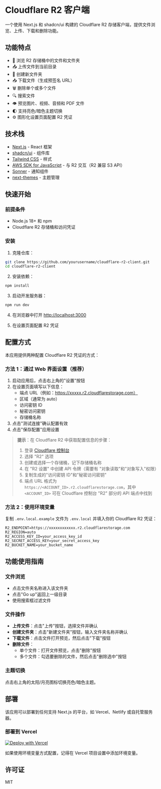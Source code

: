 # Cloudflare R2 客户端

一个使用 Next.js 和 shadcn/ui 构建的 Cloudflare R2 存储客户端，提供文件浏览、上传、下载和删除功能。

## 功能特点

- 📁 浏览 R2 存储桶中的文件和文件夹
- 📤 上传文件到当前目录
- 📁 创建新文件夹
- 📥 下载文件（生成预签名 URL）
- 🗑️ 删除单个或多个文件
- 🔍 搜索文件
- 👁️ 预览图片、视频、音频和 PDF 文件
- 🌓 支持亮色/暗色主题切换
- ⚙️ 图形化设置页面配置 R2 凭证

## 技术栈

- [Next.js](https://nextjs.org/) - React 框架
- [shadcn/ui](https://ui.shadcn.com/) - 组件库
- [Tailwind CSS](https://tailwindcss.com/) - 样式
- [AWS SDK for JavaScript](https://aws.amazon.com/sdk-for-javascript/) - 与 R2 交互（R2 兼容 S3 API）
- [Sonner](https://sonner.emilkowal.ski/) - 通知组件
- [next-themes](https://github.com/pacocoursey/next-themes) - 主题管理

## 快速开始

### 前提条件

- Node.js 18+ 和 npm
- Cloudflare R2 存储桶和访问凭证

### 安装

1. 克隆仓库：

```bash
git clone https://github.com/yourusername/cloudflare-r2-client.git
cd cloudflare-r2-client
```

2. 安装依赖：

```bash
npm install
```

3. 启动开发服务器：

```bash
npm run dev
```

4. 在浏览器中打开 [http://localhost:3000](http://localhost:3000)

5. 在设置页面配置 R2 凭证

## 配置方式

本应用提供两种配置 Cloudflare R2 凭证的方式：

### 方法 1：通过 Web 界面设置（推荐）

1. 启动应用后，点击右上角的"设置"按钮
2. 在设置页面填写以下信息：
   - 端点 URL（例如：https://xxxxx.r2.cloudflarestorage.com）
   - 区域（通常为 auto）
   - 访问密钥 ID
   - 秘密访问密钥
   - 存储桶名称
3. 点击"测试连接"确认配置有效
4. 点击"保存配置"应用设置

> **提示**：在 Cloudflare R2 中获取配置信息的步骤：
> 1. 登录 [Cloudflare 控制台](https://dash.cloudflare.com/)
> 2. 选择 "R2" 选项
> 3. 创建或选择一个存储桶，记下存储桶名称
> 4. 在 "R2 设置" 中创建 API 令牌（需要有 "对象读取"和"对象写入"权限）
> 5. 复制生成的"访问密钥 ID"和"秘密访问密钥"
> 6. 端点 URL 格式为 `https://<ACCOUNT_ID>.r2.cloudflarestorage.com`，其中 `<ACCOUNT_ID>` 可在 Cloudflare 控制台 "R2" 部分的 API 端点中找到

### 方法 2：使用环境变量

复制 `.env.local.example` 文件为 `.env.local` 并填入你的 Cloudflare R2 凭证：

```
R2_ENDPOINT=https://xxxxxxxxxxxx.r2.cloudflarestorage.com
R2_REGION=auto
R2_ACCESS_KEY_ID=your_access_key_id
R2_SECRET_ACCESS_KEY=your_secret_access_key
R2_BUCKET_NAME=your_bucket_name
```

## 功能使用指南

### 文件浏览

- 点击文件夹名称进入该文件夹
- 点击"Go up"返回上一级目录
- 使用搜索框过滤文件

### 文件操作

- **上传文件**：点击"上传"按钮，选择文件并确认
- **创建文件夹**：点击"新建文件夹"按钮，输入文件夹名称并确认
- **下载文件**：点击文件打开预览，然后点击"下载"按钮
- **删除文件**：
  - 单个文件：打开文件预览，点击"删除"按钮
  - 多个文件：勾选要删除的文件，然后点击"删除选中"按钮

### 主题切换

点击右上角的太阳/月亮图标切换亮色/暗色主题。

## 部署

该应用可以部署到任何支持 Next.js 的平台，如 Vercel、Netlify 或自托管服务器。

### 部署到 Vercel

[![Deploy with Vercel](https://vercel.com/button)](https://vercel.com/new/clone?repository-url=https%3A%2F%2Fgithub.com%2Fyourusername%2Fcloudflare-r2-client)

如果使用环境变量方式配置，记得在 Vercel 项目设置中添加环境变量。

## 许可证

MIT
